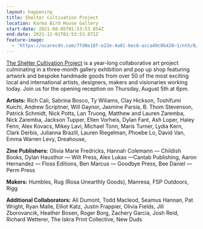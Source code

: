 ```yaml
---
layout: happening
title: Shelter Cultivation Project
location: Karma Bird House Gallery
start-date: 2021-08-05T01:53:53.854Z
end-date: 2021-11-01T01:53:53.871Z
feature-image:
  - 'https://ucarecdn.com/7fd8e18f-e22e-4a81-bec6-acca49c0b420~1/nth/0/'
---
```

[The Shelter Cultivation Project](https://sheltercultivationproject.com/project-1) is a year-long collaborative art project culminating in a three-month gallery exhibition and pop up shop featuring artwork and bespoke handmade goods from over 50 of the most exciting local and international artists, designers, makers and visionaries working today. Join us for the opening reception on Thursday, August 5th at 6pm.

**Artists:** Rich Cali, Sabrina Bosco, Ty Wiliams, Clay Hickson, Toshifumi Kuichi, Andrew Scriptner, Will Gaynor, Jasmine Parsia, B. Thom Stevenson, Patrick Schmidt, Nick Potts, Lan Truong, Matthew and Lauren Zaremba, Nick Zaremba, Jackson Tupper, Ellen Vorheis, Dylan Fant, Ash Loper, Haley Fenn, Alex Kovacs, Mikey Lavi, Michael Tonn, Maris Turner, Lydia Kern, Clark Derbis, Julianna Brazill, Lauren Riegelman, Phoebe Lo, David Van, Emma Warren Levy, Dreahouse,

**Zine Publishers:** Olivia Marie Fredricks, Hannah Colemann — Childish Books, Dylan Hausthor — Wilt Press, Alex Lukas —Cantab Publishing, Aaron Hernandez — Floss Editions, Ben Marcus — Goodbye Press, Bee Daniel — Perm Press

**Makers:** Humbles, Rug (Rosa Unearthly Goods), Manresa, FSP Outdoors, Rigg

**Additional Collaborators:** Ali Dumont, Todd Macleod, Seamus Hannan, Pat Wright, Ryan Malle, Elliot Katz, Justin Frappier, Olivia Fields, Jill Zborovancik, Heather Bosen, Roger Borg, Zachery Garcia, Josh Reid, Richard Wetterer, The Iskra Print Collective, New Duds
